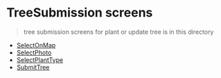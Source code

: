 # TreeSubmission screens

> tree submission screens for plant or update tree is in this directory

- [SelectOnMap](./SelectOnMap)
- [SelectPhoto](./SelectPhoto)
- [SelectPlantType](./SelectPlantType)
- [SubmitTree](./SubmitTree)
